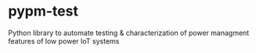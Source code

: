 # pypm-test
Python library to automate testing &amp; characterization of power managment features of low power IoT systems
